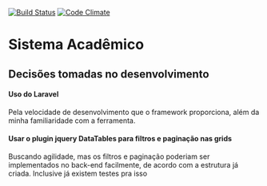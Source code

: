 [![Build Status](https://travis-ci.org/munizeverton/sistemaacademico.svg?branch=master)](https://travis-ci.org/munizeverton/sistemaacademico)
[![Code Climate](https://api.codeclimate.com/v1/badges/fce3d99739d018b37c33/maintainability)](https://codeclimate.com/github/munizeverton/sistemaacademico/maintainability)

# Sistema Acadêmico

## Decisões tomadas no desenvolvimento

#### Uso do Laravel

Pela velocidade de desenvolvimento que o framework proporciona, além da minha familiaridade com a ferramenta.

#### Usar o plugin jquery DataTables para filtros e paginação nas grids

Buscando agilidade, mas os filtros e paginação poderiam ser implementados no back-end facilmente, de acordo com a estrutura já criada. Inclusive já existem testes pra isso